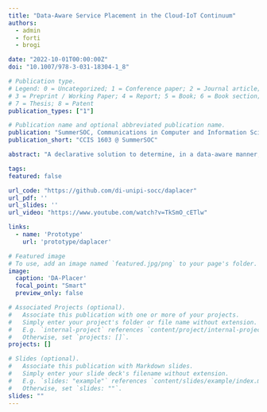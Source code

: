```yaml
---
title: "Data-Aware Service Placement in the Cloud-IoT Continuum"
authors:
  - admin
  - forti
  - brogi

date: "2022-10-01T00:00:00Z"
doi: "10.1007/978-3-031-18304-1_8"

# Publication type.
# Legend: 0 = Uncategorized; 1 = Conference paper; 2 = Journal article;
# 3 = Preprint / Working Paper; 4 = Report; 5 = Book; 6 = Book section;
# 7 = Thesis; 8 = Patent
publication_types: ["1"]

# Publication name and optional abbreviated publication name.
publication: "SummerSOC, Communications in Computer and Information Science, vol 1603. Springer"
publication_short: "CCIS 1603 @ SummerSOC"

abstract: "A declarative solution to determine, in a data-aware manner, application service placements and SDN data routings over Cloud-IoT infrastructures while meeting functional (software, hardware, IoT) and non-functional (security, latency, bandwidth) application requirements. The solution employs continuous reasoning to speed up the reconfiguration of application placements and routing decisions at runtime, when needed. An open-source Prolog prototype is presented and assessed over a scenario based on lifelike data."

tags:
featured: false

url_code: "https://github.com/di-unipi-socc/daplacer"
url_pdf: ''
url_slides: ''
url_video: "https://www.youtube.com/watch?v=TkSmO_cETlw"

links:
  - name: 'Prototype'
    url: 'prototype/daplacer'

# Featured image
# To use, add an image named `featured.jpg/png` to your page's folder. 
image:
  caption: 'DA-Placer'
  focal_point: "Smart"
  preview_only: false

# Associated Projects (optional).
#   Associate this publication with one or more of your projects.
#   Simply enter your project's folder or file name without extension.
#   E.g. `internal-project` references `content/project/internal-project/index.md`.
#   Otherwise, set `projects: []`.
projects: []

# Slides (optional).
#   Associate this publication with Markdown slides.
#   Simply enter your slide deck's filename without extension.
#   E.g. `slides: "example"` references `content/slides/example/index.md`.
#   Otherwise, set `slides: ""`.
slides: ""
---
```

